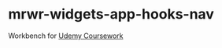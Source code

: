 # mrwr-widgets-app-hooks-nav


Workbench for [Udemy Coursework](https://www.udemy.com/course/react-redux/)
